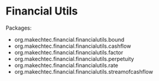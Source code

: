 
# Financial Utils #

Packages:

- org.makechtec.financial.financialutils.bound
- org.makechtec.financial.financialutils.cashflow
- org.makechtec.financial.financialutils.factor
- org.makechtec.financial.financialutils.perpetuity
- org.makechtec.financial.financialutils.rate
- org.makechtec.financial.financialutils.streamofcashflow